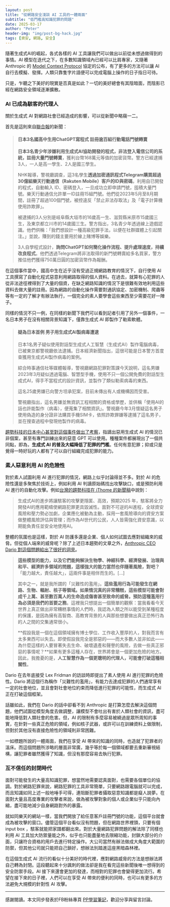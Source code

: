 ```yaml
---
layout: post
title: "從網路安全淺談 AI 工具的一體兩面"
subtitle: "低門檻高知識犯罪的問題"
date: 2025-03-17
author: "Peter"
header-img: "img/post-bg-hack.jpg"
tags: [資安, 網路, 安全]
---
```


隨著生成式AI的崛起，各式各樣的 AI 工具讓我們可以做出以前從未想過做得到的事情。AI 模型在迭代之下，在多數知識領域內已經可以比肩專家，又隨著 Anthropic 的 [Model Context Protocol][1] 協定的公布，有了更多的方法可以讓 AI 自行去模擬、發揮。人類只靠隻字片語便可以完成電腦上操作的日子指日可待。

只是，乍聽之下美好的現實是否真是如此？一切的美好總會有其陰暗面，而陰影已經在網路安全領域逐漸擴散。



###  AI 已成為駭客的代理人

關於生成式 AI 對網路社會已經造成的影響，可以從新聞中略窺一二。

首先是這則來自[聯合報][2]的新聞：

> #### 日本3名國高中生用ChatGPT寫程式 註冊逾百組行動電話門號轉賣
>
> **日本3名青少年涉嫌利用生成式AI協助開發的程式，非法登入電信公司的系統，註冊大量門號轉賣**，獲利台幣168萬元等值的加密貨幣。警方已經逮捕3人，一人是高一學生、2人是國三學生。
>
> NHK報導，警視廳調查，這3名學生**透過加密通訊程式Telegram購買超過30億組樂天行動通信（Rakuten Mobile）客戶的ID與密碼**，利用自已開發的程式，自動輸入 ID、密碼登入，一旦成功立即申請門號，囤積大量門號。樂天行動通信允許單一ID註冊15組門號。他們從2023年5月至8月期間，註冊了超過100個門號，被控違反「禁止非法存取法」及「電子計算機使用詐欺罪」。
>
> 被逮捕的3人分別是岐阜縣大垣市的16歲高一生、滋賀縣米原市15歲國三生，及東京都立川市的14歲國三生。警方指出，3名青少年透過線上遊戲認識。他們供稱：「我們想設計一種高級犯罪手法，以便在社群媒體上引起關注。」並說，賺到的錢主要用於線上賭博等娛樂。
>
> 3人自學程式設計，**詢問ChatGPT如何簡化操作流程、提升處理速度，持續改良程式**。他們透過Telegram將非法取得的新門號轉賣給多名買家，警方推估他們獲得750萬日圓的加密貨幣作為報酬。

在這個事件當中，國高中生在近乎沒有受過正規網路教育的情況下，自行使用 AI 工具撰寫了自動化程式惡意利用網路取得的個人資料。在過去，就算有心犯罪的人從非法途徑裡得到了大量的個資，在缺乏網路知識的情況下是很難有效地利用這些資料去做大量的註冊。因為網路的自動化操作需要對通訊協定、加密機制、爬蟲等等有一定的了解才有辦法執行，一個完全的素人要學會這些東西至少需要花好一陣子。

同樣的情況不只一例，在同樣的新聞下我們可以看到記者引用了另外一個事件，一名日本男子在沒有相關背景知識下，僅靠生成式 AI 即製作了勒索軟體。

> #### 疑為日本首例 男子用生成式AI製病毒遭逮
>
> 日本1名男子疑似使用對話型生成式人工智慧（生成式AI）製作電腦病毒，已被東京都警視廳依法逮捕。日本經濟新聞指出，這很可能是日本警方首度查獲用生成式AI製作病毒的案例。
>
> 綜合時事通信社等媒體報導，警視廳網路犯罪對策課今天說明，這名男嫌2023年3月疑似透過電腦、智慧型手機，使用不只一個公開免費的對話型生成式AI，得手不當程式的設計資訊，並製作了類似勒索病毒的東西。
>
> 這名25歲男嫌已向警方坦承犯案，目前未傳出有人或機構因而受害。
>
> 警視廳指出，這名男嫌並無資訊工程相關的資格或學歷，並供稱「使用AI的話也許能製作（病毒），便蒐集了相關資訊」。警視廳今年3月懷疑這名男子使用偽造的身分證非法購買手機SIM卡，依照詐欺罪嫌等逮捕了這名男子，並在搜查過程中發現他製作的病毒。

[趨勢科技的日本中心甚至對這個事件做出了考察][3]，指謫出惡用生成式 AI 的情況已非個案，甚至有專門訓練出來的惡意 GPT 可以使用。種種案件都展現出了一個共同點，即為，**生成式 AI 的普及大幅降低了犯罪的門檻**。任何有意犯罪；抑或只是覺得一時好玩的人都有了可以自行組織完成犯罪的能力。



### 素人惡意利用 AI 的危險性

對於素人試圖利用 AI 進行犯罪的情況，網路上似乎討論得並不多。對於 AI 的危險性還是多聚焦於技術上，例如利用 AI 判讀原始碼找出攻擊缺口，或是預防利用 AI 進行的自動化攻擊。例如[台灣的趨勢科技在 iThome 的新聞稿][4]中說到：

> 生成式AI的進步將讓駭客的攻擊更隱匿、高效，預期2025 年，駭客將全力開發AI的應用範疇使網路犯罪更具毀滅性。面對不可逆的AI進程，全球資安風險和壓力勢必加劇，企業應化被動為主動，採用一套風險導向的資安方案做整體風險評估與管理；而作為AI世代的公民，人人皆需強化資安意識，以期能負責任並安全地使用AI。

整體的氛圍也是這樣，對於 AI 防護多還是企業、個人如何試圖去應對組織來的威脅。但從個人端來的威脅呢？除了上述日本趨勢的文章之外，[Anthropic CEO Dario 對這個問題給出了很好的洞見][5]。

> **這些模型的能力，以及它們能夠解決生物學、神經科學、經濟發展、治理與和平、經濟許多領域的問題，這樣強大的能力當然也伴隨著風險，對吧？**「能力越大，責任越大」，這兩件事是相伴而生的。[...]
>
> 其中之一，就是我所謂的「災難性的濫用」。**這些濫用行為可能發生在網路、生物、輻射、核子等領域。如果情況真的非常糟糕，這些模型可能會對成千上萬、甚至數百萬人的生命造成傷害甚至致命的威脅。預防這種濫用行為必須是我們的首要之務**。這裡我只想提出一個簡單的觀察：當我看看今天世界上真正做出非常糟糕事情的人們時，我認為人類之所以能受到某種程度的保護，是因為擁有高智商、高教育背景的人與那些想要做出真正恐怖行為的人之間的交集通常很小。
>
> **假設我是一個在這個領域擁有博士學位、工作收入豐厚的人，對我而言有太多東西可以失去。即使假設我完全是邪惡的——而大多數人並非如此——為什麼這樣的人要冒著失去生命、破壞遺產和聲譽的風險，去做一些真正邪惡的事情呢？**如果有更多這種人存在，世界將會是一個更加危險的地方。因此，我擔憂的是，**人工智慧作為一個更聰明的代理人，可能會打破這種相關性**。

Dario 在去年底接受 Lex Fridman 的訪談時即提出了素人使用 AI 進行犯罪的危險性。Dario 將這個行為稱作「災難性的濫用」，有能力去達成犯罪的人們通常享有一定的社會地位，並且會對社會地位約束而降低進行犯罪的可能性，而生成式 AI 正在打破這個框架。

話雖如此，我們在 Dario 的話中卻看不到 Anthropic 是打算怎麼去解決這個問題，他們試圖從模型角度去做調整，讓模型不會吐出有害於人類社會的資訊，盡可能地降低對人類社會的危害。但，AI 的限制有多麼容易被繞過是眾所周知的事實，在針對一些真正危險的領域，例如核子武器，或許可以在訓練資料上做限制，但對於其他沒有直接危險性的領域則非常困難。

一如標題所說的一體兩面，我們在享受 AI 帶來的知識的同時，也造就了犯罪者的溫床。而這個問題所涉略的層面非常廣，幾乎等於每一個領域都要去重新審視結構，讓犯罪者雖然獲得了知識，但沒有那麼容易去執行犯罪。



### 互不信任的封閉時代

面對可能發生的大量高知識犯罪，想當然地需要認真面對，也需要各個單位的協調。對於網路犯罪來說，網路犯罪的工具非常簡單，只要網路跟電腦就可以完成，而且知識如同上述一般地唾手可得，連阻斷犯罪者攝取惡意知識都是癡人說夢。在面對大量且高度專業的攻擊者來說，做為被攻擊對象的個人或企業似乎只能向內縮，盡可能地減少自身網路對外的暴露。

就如同樂天的網站一樣，當我們開放了給任意客戶註冊門號的功能，這個平台就會成為被攻擊的窗口。儘管這個平台看似沒有問題，但在網路世界裡頭，只要有個 input box ，駭客就能把家譜都翻出來。對於大量網路犯罪問題的解法除了同樣也利用 AI 工具加大防禦量能之外，似乎也只能盡量地去限縮功能，封鎖大部分的介面，只讓符合資格的用戶去進行特定操作。大公司當然有辦法做成大角度大範圍的防禦，但其他公司就只能把自己鎖好，想辦法別踏進這座黑暗森林裡。

在這個生成式 AI 流行的看似十分美好的時代裡，應對網路威脅的方法是想辦法將自己轉為封閉。這段聽起來十分諷刺的做法卻是我在看完這些新聞後唯一想得到的安全防禦手段。AI 接下來還會更加的發達，而相對的犯罪也會變得更加流行。希望在接下來的日子裡，人們可以在享受 AI 帶來的便利的同時，也可以有更多的方法避免大規模的針對性 AI 攻擊。



---

感謝閱讀。本文同步發表於FB粉絲專頁 [PP學習筆記](https://www.facebook.com/pplearningnote)，歡迎分享與留言討論。





[1]: https://www.anthropic.com/news/model-context-protocol
[2]: https://udn.com/news/story/6809/8577196
[3]: https://www.trendmicro.com/ja_jp/jp-security/24/e/breaking-securitynews-20240529-02.html
[4]: https://www.ithome.com.tw/pr/166547
[5]: https://youtu.be/ugvHCXCOmm4?si=mv2Te5STVXbsbiQI&amp;t=3289